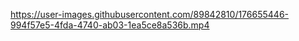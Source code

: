 https://user-images.githubusercontent.com/89842810/176655446-994f57e5-4fda-4740-ab03-1ea5ce8a536b.mp4
